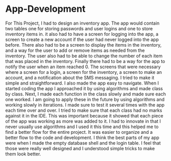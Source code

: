 # App-Development
  For This Project, I had to design an inventory app. The app would contain two tables one for storing passwords and user logins and one to store inventory items in. it also had to have a screen for logging into the app, a screen to create a new account if the user had never logged into the app before. There also had to be a screen to display the items in the inventory, and a way for the user to add or remove items as needed from the inventory. The user also had to be able to change the number of each item that was placed in the inventory. Finally there had to be a way for the app to notify the user when an item reached 0. The screens that were necessary where a screen for a login, a screen for the inventory, a screen to make an account, and a notification about the SMS messaging. I tried to make it simple and straightforward. I also made the app easy to navigate.
  When I started coding the app I approached it by using algorithms and made class by class. Next, I made each function in the class slowly and made sure each one worked. I am going to apply these in the future by using algorithms and working slowly in iterations. I made sure to test it several times with the app each time over and over. I tried to make sure that each class had no marks against it in the IDE. This was important because it showed that each piece of the app was working as more was added to it.
  I had to innovate in that I never usually use algorithms and I used it this time and this helped me to find a better flow for the entire project. It was easier to organize and a better flow to the code and development. I think the best parts of my app were when I made the empty database shell and the login table. I feel that those were really well designed and I understood simple tricks to make them look better.
